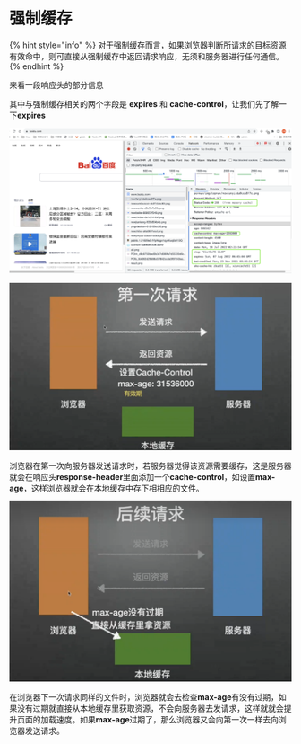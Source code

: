 # 强制缓存

{% hint style="info" %}
对于强制缓存而言，如果浏览器判断所请求的目标资源有效命中，则可直接从强制缓存中返回请求响应，无须和服务器进行任何通信。
{% endhint %}



来看一段响应头的部分信息

其中与强制缓存相关的两个字段是 **expires** 和 **cache-control**，让我们先了解一下**expires**

![](<../.gitbook/assets/image (16).png>)

![](<../.gitbook/assets/image (17).png>)

浏览器在第一次向服务器发送请求时，若服务器觉得该资源需要缓存，这是服务器就会在响应头**response-header**里面添加一个**cache-control**，如设置**max-age**，这样浏览器就会在本地缓存中存下相相应的文件。



![](<../.gitbook/assets/image (2).png>)

在浏览器下一次请求同样的文件时，浏览器就会去检查**max-age**有没有过期，如果没有过期就直接从本地缓存里获取资源，不会向服务器去发请求，这样就就会提升页面的加载速度。如果**max-age**过期了，那么浏览器又会向第一次一样去向浏览器发送请求。
